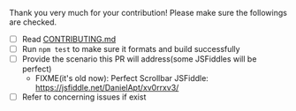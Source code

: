 Thank you very much for your contribution! Please make sure the followings
are checked.

- [ ] Read [CONTRIBUTING.md](../CONTRIBUTING.md)
- [ ] Run `npm test` to make sure it formats and build successfully
- [ ] Provide the scenario this PR will address(some JSFiddles will be perfect)
  - FIXME(it's old now): Perfect Scrollbar JSFiddle: https://jsfiddle.net/DanielApt/xv0rrxv3/
- [ ] Refer to concerning issues if exist
